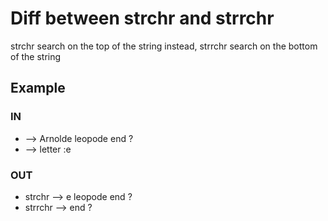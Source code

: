 # Diff between strchr and strrchr

strchr search on the top of the string instead, strrchr search on the bottom of the string

## Example

### IN

- --> Arnolde leopode end ?
- --> letter :e

### OUT

- strchr --> e leopode end ?
- strrchr --> end ?
